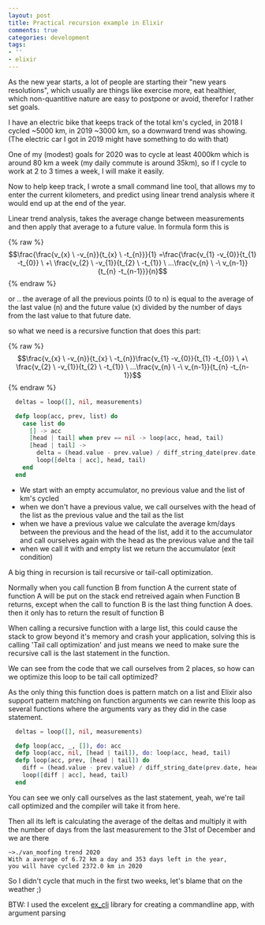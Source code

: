 ```yaml
---
layout: post
title: Practical recursion example in Elixir
comments: true
categories: development
tags:
- ''
- elixir
---
```


As the new year starts, a lot of people are starting their "new years resolutions", which usually are things like exercise more, eat healthier, which non-quantitive nature are easy to postpone or avoid,  therefor I rather set goals. 

I have an electric bike that keeps track of the total km's cycled, in 2018 I cycled ~5000 km, in 2019 ~3000 km, so a downward trend was showing. (The electric car I got in 2019 might have something to do with that)

One of my (modest) goals for 2020 was to cycle at least 4000km which is around 80 km a week (my daily commute is around 35km), so if I cycle to work at 2 to 3 times a week, I will make it easily.

Now to help keep track, I wrote a small command line tool, that allows my to enter the current kilometers, and predict using linear trend analysis where it would end up at the end of the year.

Linear trend analysis, takes the average change between measurements and then apply that average to a future value. In formula form this is

{% raw %}
$$\frac{\frac{v_{x} \ -v_{n}}{t_{x} \ -t_{n}}}{1} =\frac{\frac{v_{1} -v_{0}}{t_{1} -t_{0}} \ +\ \frac{v_{2} \ -v_{1}}{t_{2} \ -t_{1}} \ ...\frac{v_{n} \ -\ v_{n-1}}{t_{n} -t_{n-1}}}{n}$$
{% endraw %}

or .. the average of all the previous points (0 to n) is equal to the average of the last value (n) and the future value (x) divided by the number of days from the last value to that future date. 

so what we need is a recursive function that does this part:

{% raw %}
$$\frac{v_{x} \ -v_{n}}{t_{x} \ -t_{n}}\frac{v_{1} -v_{0}}{t_{1} -t_{0}} \ +\ \frac{v_{2} \ -v_{1}}{t_{2} \ -t_{1}} \ ...\frac{v_{n} \ -\ v_{n-1}}{t_{n} -t_{n-1}}$$
{% endraw %}

```elixir
  deltas = loop([], nil, measurements)

  defp loop(acc, prev, list) do
    case list do
      [] -> acc
      [head | tail] when prev == nil -> loop(acc, head, tail)
      [head | tail] ->
        delta = (head.value - prev.value) / diff_string_date(prev.date, head.date)
        loop([delta | acc], head, tail)
    end
  end
```

 * We start with an empty accumulator, no previous value and the list of km's cycled
 * when we don't have a previous value, we call ourselves with the head of the list as the previous value and the tail as the list
 * when we have a previous value we calculate the average km/days between the previous and the head of the list, add it to the accumulator and call ourselves again with the head as the previous value and the tail 
 * when we call it with and empty list we return the accumulator (exit condition)

A big thing in recursion is tail recursive or tail-call optimization.

Normally when you call function B from function A the current state of function A will be put on the stack end retreived again when Function B returns, except when the call to function B is the last thing function A does. then it only has to return the result of function B

When calling a recursive function with a large list, this could cause the stack to grow beyond it's memory and crash your application, solving this is calling 'Tail call optimization' and just means we need to make sure the recursive call is the last statement in the function.

We can see from the code that we call ourselves from 2 places, so how can we optimize this loop to be tail call optimized?

As the only thing this function does is pattern match on a list and Elixir also support pattern matching on function arguments we can rewrite this loop as several functions where the arguments vary as they did in the case statement.

```elixir
  deltas = loop([], nil, measurements)

  defp loop(acc, _, []), do: acc
  defp loop(acc, nil, [head | tail]), do: loop(acc, head, tail)
  defp loop(acc, prev, [head | tail]) do
    diff = (head.value - prev.value) / diff_string_date(prev.date, head.date)
    loop([diff | acc], head, tail)
  end
```

You can see we only call ourselves as the last statement, yeah, we're tail call optimized and the compiler will take it from here.

Then all its left is calculating the average of the deltas and multiply it with the number of days from the last measurement to the 31st of December and we are there

```fish
~>./van_moofing trend 2020
With a average of 6.72 km a day and 353 days left in the year,
you will have cycled 2372.0 km in 2020
```

So I didn't cycle that much in the first two weeks, let's blame that on the weather ;)

BTW: I used the excelent [ex_cli](https://hex.pm/packages/ex_cli) library for creating a commandline app, with argument parsing
